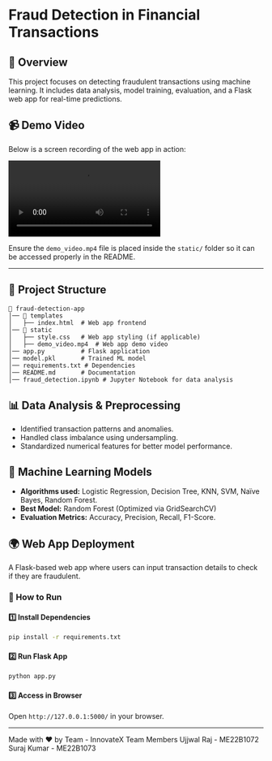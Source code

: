 # Fraud Detection in Financial Transactions

## 🚀 Overview
This project focuses on detecting fraudulent transactions using machine learning. It includes data analysis, model training, evaluation, and a Flask web app for real-time predictions.

## 📹 Demo Video
Below is a screen recording of the web app in action:

![Demo Video](demo_video.mp4)

Ensure the `demo_video.mp4` file is placed inside the `static/` folder so it can be accessed properly in the README.

---

## 📂 Project Structure
```
📁 fraud-detection-app
│── 📂 templates
│   ├── index.html  # Web app frontend
│── 📂 static
│   ├── style.css   # Web app styling (if applicable)
│   ├── demo_video.mp4  # Web app demo video
│── app.py          # Flask application
│── model.pkl       # Trained ML model
│── requirements.txt # Dependencies
│── README.md       # Documentation
│── fraud_detection.ipynb # Jupyter Notebook for data analysis
```

## 📊 Data Analysis & Preprocessing
- Identified transaction patterns and anomalies.
- Handled class imbalance using undersampling.
- Standardized numerical features for better model performance.

## 🤖 Machine Learning Models
- **Algorithms used:** Logistic Regression, Decision Tree, KNN, SVM, Naïve Bayes, Random Forest.
- **Best Model:** Random Forest (Optimized via GridSearchCV)
- **Evaluation Metrics:** Accuracy, Precision, Recall, F1-Score.

## 🌍 Web App Deployment
A Flask-based web app where users can input transaction details to check if they are fraudulent.

### 🚀 How to Run
#### 1️⃣ Install Dependencies
```sh
pip install -r requirements.txt
```
#### 2️⃣ Run Flask App
```sh
python app.py
```
#### 3️⃣ Access in Browser
Open `http://127.0.0.1:5000/` in your browser.

---
Made with ❤️ by Team - InnovateX
Team Members
Ujjwal Raj - ME22B1072
Suraj Kumar - ME22B1073

